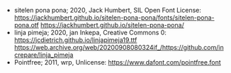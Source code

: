 - sitelen pona pona; 2020, Jack Humbert, SIL Open Font License: https://jackhumbert.github.io/sitelen-pona-pona/fonts/sitelen-pona-pona.otf https://jackhumbert.github.io/sitelen-pona-pona/
- linja pimeja; 2020, jan Inkepa, Creative Commons 0: https://jcdietrich.github.io/linjapimeja19.ttf	https://web.archive.org/web/20200908080324if_/https://github.com/increpare/linja_pimeja
- Pointfree; 2011, wrp, Unlicense: https://www.dafont.com/pointfree.font
